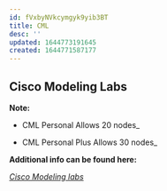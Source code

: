 ```yaml
---
id: fVxbyNVkcymgyk9yib3BT
title: CML
desc: ''
updated: 1644773191645
created: 1644771587177
---
```


## Cisco Modeling Labs
**Note:**
- CML Personal Allows 20 nodes_

- CML Personal Plus Allows 30 nodes_

**Additional info can be found here:**

[ _Cisco Modeling labs_ ](https://www.cisco.com/c/en/us/products/cloud-systems-management/modeling-labs/index.html)
